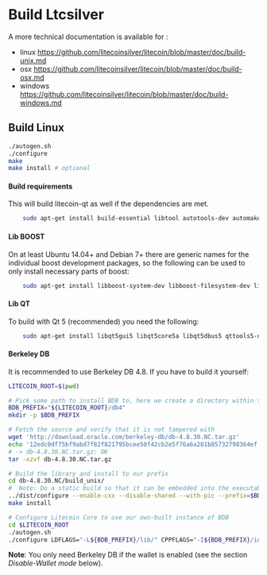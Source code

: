 # Build Ltcsilver
A more technical documentation is available for :
* linux https://github.com/litecoinsilver/litecoin/blob/master/doc/build-unix.md
* osx https://github.com/litecoinsilver/litecoin/blob/master/doc/build-osx.md
* windows https://github.com/litecoinsilver/litecoin/blob/master/doc/build-windows.md

## Build Linux
```bash
./autogen.sh
./configure
make
make install # optional
```
#### Build requirements
This will build litecoin-qt as well if the dependencies are met.
```bash
    sudo apt-get install build-essential libtool autotools-dev automake pkg-config libssl-dev libevent-dev bsdmainutils
```
#### Lib BOOST
On at least Ubuntu 14.04+ and Debian 7+ there are generic names for the
individual boost development packages, so the following can be used to only
install necessary parts of boost:
```bash
    sudo apt-get install libboost-system-dev libboost-filesystem-dev libboost-chrono-dev libboost-program-options-dev libboost-test-dev libboost-thread-dev
```

#### Lib QT
To build with Qt 5 (recommended) you need the following:
```bash
    sudo apt-get install libqt5gui5 libqt5core5a libqt5dbus5 qttools5-dev qttools5-dev-tools libprotobuf-dev protobuf-compiler
```
#### Berkeley DB
It is recommended to use Berkeley DB 4.8. If you have to build it yourself:

```bash
LITECOIN_ROOT=$(pwd)

# Pick some path to install BDB to, here we create a directory within the litecoin directory
BDB_PREFIX="${LITECOIN_ROOT}/db4"
mkdir -p $BDB_PREFIX

# Fetch the source and verify that it is not tampered with
wget 'http://download.oracle.com/berkeley-db/db-4.8.30.NC.tar.gz'
echo '12edc0df75bf9abd7f82f821795bcee50f42cb2e5f76a6a281b85732798364ef  db-4.8.30.NC.tar.gz' | sha256sum -c
# -> db-4.8.30.NC.tar.gz: OK
tar -xzvf db-4.8.30.NC.tar.gz

# Build the library and install to our prefix
cd db-4.8.30.NC/build_unix/
#  Note: Do a static build so that it can be embedded into the executable, instead of having to find a .so at runtime
../dist/configure --enable-cxx --disable-shared --with-pic --prefix=$BDB_PREFIX
make install

# Configure Litecoin Core to use our own-built instance of BDB
cd $LITECOIN_ROOT
./autogen.sh
./configure LDFLAGS="-L${BDB_PREFIX}/lib/" CPPFLAGS="-I${BDB_PREFIX}/include/" # (other args...)
```
**Note**: You only need Berkeley DB if the wallet is enabled (see the section *Disable-Wallet mode* below).

